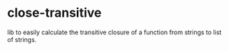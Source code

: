 # close-transitive
lib to easily calculate the transitive closure of a function from strings to list of strings.
